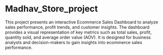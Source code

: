# Madhav_Store_project
This project presents an interactive Ecommerce Sales Dashboard to analyze sales performance, profit trends, and customer insights. The dashboard provides a visual representation of key metrics such as total sales, profit, quantity sold, and average order value (AOV). It is designed for business analysts and decision-makers to gain insights into ecommerce sales performance.
